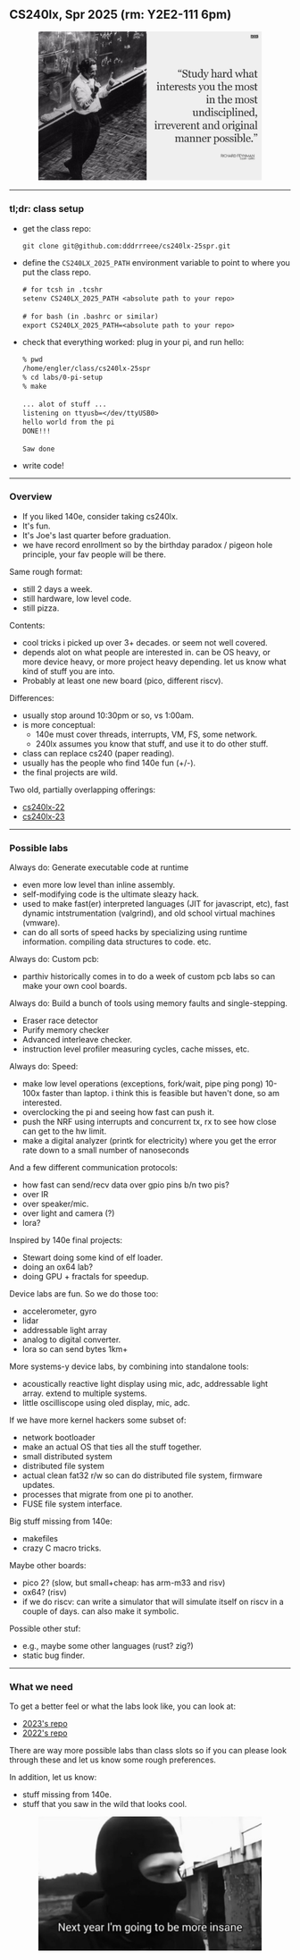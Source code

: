 ## CS240lx, Spr 2025 (rm: Y2E2-111 6pm)

<p align="center">
<img src="labs/lab-memes/chaotic-study.jpg" width="400" />
</p>

-----------------------------------------------------------------
### tl;dr:  class setup

  - get the class repo:

        git clone git@github.com:dddrrreee/cs240lx-25spr.git

  - define the `CS240LX_2025_PATH` environment variable to 
    point to where you put the class repo.  

        # for tcsh in .tcshr
        setenv CS240LX_2025_PATH <absolute path to your repo>

        # for bash (in .bashrc or similar)
        export CS240LX_2025_PATH=<absolute path to your repo>

  - check that everything worked: plug in your pi, and run hello:

        % pwd
        /home/engler/class/cs240lx-25spr
        % cd labs/0-pi-setup
        % make

        ... alot of stuff ...
        listening on ttyusb=</dev/ttyUSB0>
        hello world from the pi
        DONE!!!
        
        Saw done

  - write code!

-----------------------------------------------------------------
### Overview

  - If you liked 140e, consider taking cs240lx.
  - It's fun.
  - It's Joe's last quarter before graduation.
  - we have record enrollment so by the birthday paradox 
    / pigeon hole principle, your fav people will be there.


Same rough format: 
  - still 2 days a week.
  - still hardware, low level code.
  - still pizza.

Contents:
  - cool tricks i picked up over 3+ decades. or seem not well covered.
  - depends alot on what people are interested in.  can be
    OS heavy, or more device heavy, or more project heavy
    depending.  let us know what kind of stuff you are into.
  - Probably at least one new board (pico, different riscv).

Differences:
  - usually stop around 10:30pm or so, vs 1:00am.
  - is more conceptual:
      - 140e must cover threads, interrupts, VM, FS, some network.
      - 240lx assumes you know that stuff, and use it to do
        other stuff.
  - class can replace cs240 (paper reading).
  - usually has the people who find 140e fun (+/-).
  - the final projects are wild.

Two old, partially overlapping offerings:
  - [cs240lx-22](https://github.com/dddrrreee/cs240lx-22spr/tree/main/labs)
  - [cs240lx-23](https://github.com/dddrrreee/cs240lx-23spr/tree/main/labs)

-----------------------------------------------------------------
### Possible labs

Always do: Generate executable code at runtime
  - even more low level than inline assembly.
  - self-modifying code is the ultimate sleazy hack.
  - used to make fast(er) interpreted languages (JIT for
    javascript, etc), fast dynamic intstrumentation (valgrind),
    and old school virtual machines (vmware).
  - can do all sorts of speed hacks by specializing using runtime
    information.  compiling data structures to code.  etc.

Always do: Custom pcb:
  - parthiv historically comes in to do a week of custom pcb labs so
    can make your own cool boards.

Always do: Build a bunch of tools using memory faults and single-stepping.
  - Eraser race detector 
  - Purify memory checker 
  - Advanced interleave checker.  
  - instruction level profiler measuring cycles, cache misses,
    etc.

Always do: Speed:
  - make low level operations (exceptions, fork/wait, pipe
    ping pong) 10-100x faster than laptop.  i think this is
    feasible but haven't done, so am interested.
  - overclocking the pi and seeing how fast can push it.
  - push the NRF using interrupts and concurrent tx, rx to 
    see how close can get to the hw limit.
  - make a digital analyzer (printk for electricity) where
    you get the error rate down to a small number of nanoseconds

And a few different communication protocols: 
  - how fast can send/recv data over gpio pins b/n two pis?
  - over IR
  - over speaker/mic.
  - over light and camera (?)
  - lora?


Inspired by 140e final projects:
  - Stewart doing some kind of elf loader.
  - doing an ox64 lab?
  - doing GPU + fractals for speedup.


Device labs are fun.  So we do those too:
  - accelerometer, gyro
  - lidar
  - addressable light array
  - analog to digital converter.
  - lora so can send bytes 1km+

More systems-y device labs, by combining into
standalone tools:
  - acoustically reactive light display using mic, adc, 
    addressable light array.  extend to multiple systems.
  - little oscilliscope using oled display, mic, adc.

If we have more kernel hackers some subset of:
  - network bootloader
  - make an actual OS that ties all the stuff together.
  - small distributed system
  - distributed file system
  - actual clean fat32 r/w so can do distributed file system,
    firmware updates.
  - processes that migrate from one pi to another.
  - FUSE file system interface.

Big stuff missing from 140e:
  - makefiles
  - crazy C macro tricks.

Maybe other boards:
  - pico 2?  (slow, but small+cheap: has arm-m33 and risv)
  - ox64?  (risv)
  - if we do riscv: can write a simulator that will simulate itself
    on riscv in a couple of days.  can also make it symbolic.

Possible other stuf:
  - e.g., maybe some other languages (rust?  zig?)
  - static bug finder.

---------------------------------------------------------------------------
### What we need

To get a better feel or what the labs look like, you can look at:
  - [2023's repo](https://github.com/dddrrreee/cs240lx-23spr/tree/main/labs)
  - [2022's repo](https://github.com/dddrrreee/cs240lx-22spr/tree/main/labs)

There are way more possible labs than class slots so if you can please
look through these and let us know some rough preferences.

In addition, let us know:
  - stuff missing from 140e.
  - stuff that you saw in the wild that looks cool.

<p align="center">
<img src="labs/lab-memes/aspirations.jpg" width="400" />
</p>
